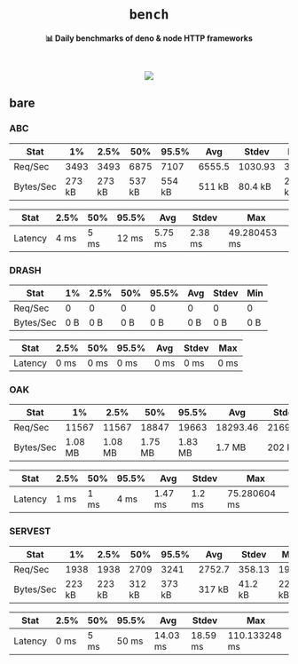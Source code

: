 <div align="center">
  <h1><code>bench</code></h1>
  <p>
    <strong>📊 Daily benchmarks of deno & node HTTP frameworks</strong>
  </p>
  <br>
  <p align="center">
    <a alt="Bench" href="https://github.com/denosaurs/bench/actions">
      <img src="https://img.shields.io/github/workflow/status/denosaurs/bench/bench" />
    </a>
  </p>
</div>

## bare

### ABC

| Stat      | 1%     | 2.5%   | 50%    | 95.5%  | Avg    | Stdev   | Min    |
| --------- | ------ | ------ | ------ | ------ | ------ | ------- | ------ |
| Req/Sec   | 3493   | 3493   | 6875   | 7107   | 6555.5 | 1030.93 | 3493   |
| Bytes/Sec | 273 kB | 273 kB | 537 kB | 554 kB | 511 kB | 80.4 kB | 272 kB |


| Stat    | 2.5%  | 50%   | 95.5% | Avg     | Stdev   | Max          |
| ------- | ----- | ----- | ----- | ------- | ------- | ------------ |
| Latency | 4 ms  | 5 ms  | 12 ms | 5.75 ms | 2.38 ms | 49.280453 ms |


### DRASH

| Stat      | 1%    | 2.5%  | 50%   | 95.5% | Avg   | Stdev | Min   |
| --------- | ----- | ----- | ----- | ----- | ----- | ----- | ----- |
| Req/Sec   | 0     | 0     | 0     | 0     | 0     | 0     | 0     |
| Bytes/Sec | 0 B   | 0 B   | 0 B   | 0 B   | 0 B   | 0 B   | 0 B   |


| Stat    | 2.5%  | 50%   | 95.5% | Avg   | Stdev | Max   |
| ------- | ----- | ----- | ----- | ----- | ----- | ----- |
| Latency | 0 ms  | 0 ms  | 0 ms  | 0 ms  | 0 ms  | 0 ms  |


### OAK

| Stat      | 1%      | 2.5%    | 50%     | 95.5%   | Avg      | Stdev   | Min     |
| --------- | ------- | ------- | ------- | ------- | -------- | ------- | ------- |
| Req/Sec   | 11567   | 11567   | 18847   | 19663   | 18293.46 | 2169.76 | 11565   |
| Bytes/Sec | 1.08 MB | 1.08 MB | 1.75 MB | 1.83 MB | 1.7 MB   | 202 kB  | 1.08 MB |


| Stat    | 2.5%  | 50%   | 95.5% | Avg     | Stdev  | Max          |
| ------- | ----- | ----- | ----- | ------- | ------ | ------------ |
| Latency | 1 ms  | 1 ms  | 4 ms  | 1.47 ms | 1.2 ms | 75.280604 ms |


### SERVEST

| Stat      | 1%     | 2.5%   | 50%    | 95.5%  | Avg    | Stdev   | Min    |
| --------- | ------ | ------ | ------ | ------ | ------ | ------- | ------ |
| Req/Sec   | 1938   | 1938   | 2709   | 3241   | 2752.7 | 358.13  | 1938   |
| Bytes/Sec | 223 kB | 223 kB | 312 kB | 373 kB | 317 kB | 41.2 kB | 223 kB |


| Stat    | 2.5%  | 50%   | 95.5% | Avg      | Stdev    | Max           |
| ------- | ----- | ----- | ----- | -------- | -------- | ------------- |
| Latency | 0 ms  | 5 ms  | 50 ms | 14.03 ms | 18.59 ms | 110.133248 ms |
